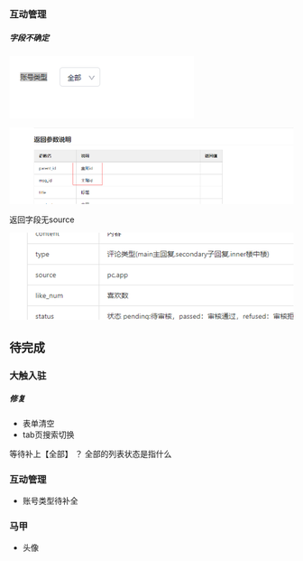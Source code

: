 ### 互动管理

##### 字段不确定

![image-20201025101133682](image-20201025101133682.png)

![image-20201025102513039](image-20201025102513039.png)



返回字段无source

![image-20201025123054417](image-20201025123054417.png)









## 待完成

### 大触入驻

##### 修复

- 表单清空
- tab页搜索切换



等待补上【全部】  ？ 全部的列表状态是指什么

### 互动管理

- 账号类型待补全





### 马甲

- 头像

